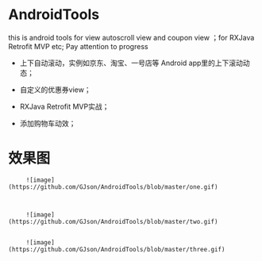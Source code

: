 # AndroidTools
this is android tools for view  autoscroll view and coupon view ；for  RXJava Retrofit MVP etc;
Pay attention to progress 

* 上下自动滚动，实例如京东、淘宝、一号店等 Android app里的上下滚动动态；

* 自定义的优惠券view；

* RXJava Retrofit MVP实战；

* 添加购物车动效；


#  效果图

         ![image](https://github.com/GJson/AndroidTools/blob/master/one.gif)    
 


         ![image](https://github.com/GJson/AndroidTools/blob/master/two.gif)    


         ![image](https://github.com/GJson/AndroidTools/blob/master/three.gif)    
